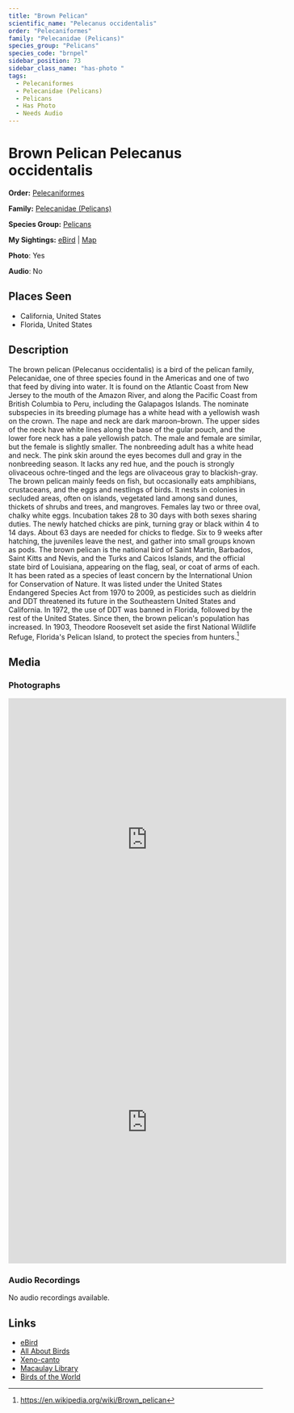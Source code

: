```yaml
---
title: "Brown Pelican"
scientific_name: "Pelecanus occidentalis"
order: "Pelecaniformes"
family: "Pelecanidae (Pelicans)"
species_group: "Pelicans"
species_code: "brnpel"
sidebar_position: 73
sidebar_class_name: "has-photo "
tags: 
  - Pelecaniformes
  - Pelecanidae (Pelicans)
  - Pelicans
  - Has Photo
  - Needs Audio
---
```


# Brown Pelican <span className='sci_name'>Pelecanus occidentalis</span>

**Order:** [Pelecaniformes](/tags/pelecaniformes)

**Family:** [Pelecanidae (Pelicans)](/tags/pelecanidae-pelicans)

**Species Group:** [Pelicans](/tags/pelicans)

**My Sightings:** [eBird](https://ebird.org/lifelist?r=world&time=life&spp=brnpel) | [Map](/map?species_code=brnpel)

**Photo**: Yes 

**Audio**: No

## Places Seen

* California, United States
* Florida, United States

## Description
The brown pelican (Pelecanus occidentalis) is a bird of the pelican family, Pelecanidae, one of three species found in the Americas and one of two that feed by diving into water. It is found on the Atlantic Coast from New Jersey to the mouth of the Amazon River, and along the Pacific Coast from British Columbia to Peru, including the Galapagos Islands. The nominate subspecies in its breeding plumage has a white head with a yellowish wash on the crown. The nape and neck are dark maroon–brown. The upper sides of the neck have white lines along the base of the gular pouch, and the lower fore neck has a pale yellowish patch. The male and female are similar, but the female is slightly smaller. The nonbreeding adult has a white head and neck. The pink skin around the eyes becomes dull and gray in the nonbreeding season. It lacks any red hue, and the pouch is strongly olivaceous ochre-tinged and the legs are olivaceous gray to blackish-gray.
The brown pelican mainly feeds on fish, but occasionally eats amphibians, crustaceans, and the eggs and nestlings of birds. It nests in colonies in secluded areas, often on islands, vegetated land among sand dunes, thickets of shrubs and trees, and mangroves. Females lay two or three oval, chalky white eggs. Incubation takes 28 to 30 days with both sexes sharing duties. The newly hatched chicks are pink, turning gray or black within 4 to 14 days. About 63 days are needed for chicks to fledge. Six to 9 weeks after hatching, the juveniles leave the nest, and gather into small groups known as pods.
The brown pelican is the national bird of Saint Martin, Barbados, Saint Kitts and Nevis, and the Turks and Caicos Islands, and the official state bird of Louisiana, appearing on the flag, seal, or coat of arms of each. It has been rated as a species of least concern by the International Union for Conservation of Nature. It was listed under the United States Endangered Species Act from 1970 to 2009, as pesticides such as dieldrin and DDT threatened its future in the Southeastern United States and California. In 1972, the use of DDT was banned in Florida, followed by the rest of the United States. Since then, the brown pelican's population has increased. In 1903, Theodore Roosevelt set aside the first National Wildlife Refuge, Florida's Pelican Island, to protect the species from hunters.[^1]

[^1]: https://en.wikipedia.org/wiki/Brown_pelican

## Media
### Photographs
<iframe src="https://macaulaylibrary.org/asset/617717278/embed" width="550" height="560" frameborder="0" allowfullscreen></iframe>
<iframe src="https://macaulaylibrary.org/asset/619242703/embed" width="550" height="560" frameborder="0" allowfullscreen></iframe>

### Audio Recordings
No audio recordings available.

## Links
* [eBird](https://ebird.org/species/brnpel) 
* [All About Birds](https://www.allaboutbirds.org/guide/brnpel) 
* [Xeno-canto](https://www.xeno-canto.org/species/pelecanus-occidentalis) 
* [Macaulay Library](https://search.macaulaylibrary.org/catalog?taxonCode=brnpel&sort=rating_rank_desc)
* [Birds of the World](https://birdsoftheworld.org/bow/species/brnpel)
